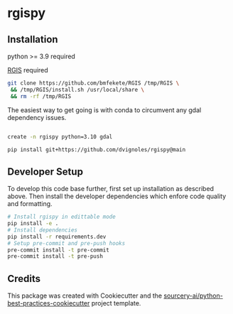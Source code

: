 # rgispy

## Installation
python >= 3.9 required

[RGIS](https://github.com/bmfekete/RGIS) required

```sh
git clone https://github.com/bmfekete/RGIS /tmp/RGIS \
 && /tmp/RGIS/install.sh /usr/local/share \
 && rm -rf /tmp/RGIS
```

The easiest way to get going is with conda to circumvent any gdal dependency issues. 

```sh

create -n rgispy python=3.10 gdal

pip install git+https://github.com/dvignoles/rgispy@main
```

## Developer Setup
To develop this code base further, first set up installation as described above. Then install the developer dependencies which enfore code quality and formatting. 

```sh
# Install rgispy in edittable mode
pip install -e .
# Install dependencies
pip install -r requirements.dev
# Setup pre-commit and pre-push hooks
pre-commit install -t pre-commit
pre-commit install -t pre-push
```

## Credits
This package was created with Cookiecutter and the [sourcery-ai/python-best-practices-cookiecutter](https://github.com/sourcery-ai/python-best-practices-cookiecutter) project template.
